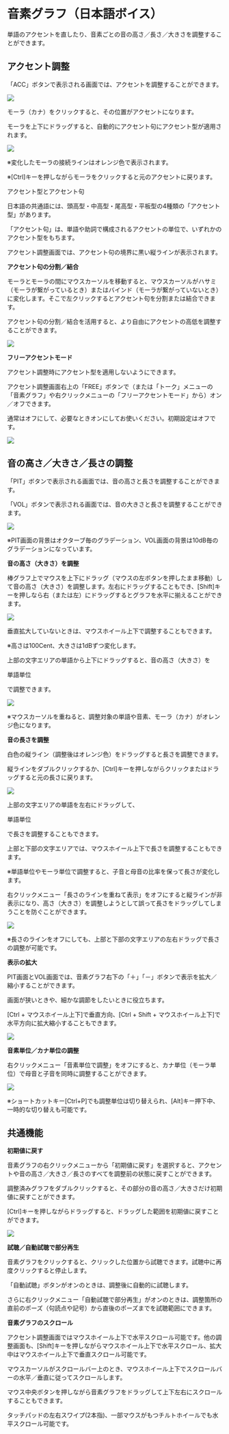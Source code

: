 


音素グラフ（日本語ボイス）
=============


  


 単語のアクセントを直したり、音素ごとの音の高さ／長さ／大きさを調整することができます。
   

アクセント調整
-------


 「ACC」ボタンで表示される画面では、アクセントを調整することができます。
   

  


![](../../image/tk05_kana_w.png)

  

 モーラ（カナ）をクリックすると、その位置がアクセントになります。
   

 モーラを上下にドラッグすると、自動的にアクセント句にアクセント型が適用されます。
   


![](../../image/tk05_acc01.png)

 ※変化したモーラの接続ラインはオレンジ色で表示されます。
   

 ※[Ctrl]キーを押しながらモーラをクリックすると元のアクセントに戻ります。
   



 アクセント型とアクセント句
 

 日本語の共通語には、頭高型・中高型・尾高型・平板型の4種類の「アクセント型」があります。
   

 「アクセント句」は、単語や助詞で構成されるアクセントの単位で、いずれかのアクセント型をもちます。
   

 アクセント調整画面では、アクセント句の境界に黒い縦ラインが表示されます。
 



**アクセント句の分割／結合**
  

 モーラとモーラの間にマウスカーソルを移動すると、マウスカーソルがハサミ（モーラが繋がっているとき）またはバインド（モーラが繋がっていないとき）に変化します。そこで左クリックするとアクセント句を分割または結合できます。
   

 アクセント句の分割／結合を活用すると、より自由にアクセントの高低を調整することができます。
   


![](../../image/tk05_acc02.png)

  

**フリーアクセントモード**
  

 アクセント調整時にアクセント型を適用しないようにできます。
   

 アクセント調整画面右上の「FREE」ボタンで（または「トーク」メニューの「音素グラフ」や右クリックメニューの「フリーアクセントモード」から）オン／オフできます。
   

 通常はオフにして、必要なときオンにしてお使いください。初期設定はオフです。
   


![](../../image/V9.2_free_accent_button.png)

音の高さ／大きさ／長さの調整
--------------


 「PIT」ボタンで表示される画面では、音の高さと長さを調整することができます。
   

 「VOL」ボタンで表示される画面では、音の大きさと長さを調整することができます。
   

  


![](../../image/tk05_06_w.png)

 ※PIT画面の背景はオクターブ毎のグラデーション、VOL画面の背景は10dB毎のグラデーションになっています。
   

  

**音の高さ（大きさ）を調整**
  

 棒グラフ上でマウスを上下にドラッグ（マウスの左ボタンを押したまま移動）して音の高さ（大きさ）を調整します。左右にドラッグすることもでき、[Shift]キーを押しなら右（または左）にドラッグするとグラフを水平に揃えることができます。
   


![](../../image/tk05_08_w.png)

 垂直拡大していないときは、マウスホイール上下で調整することもできます。
   

 ※高さは100Cent、大きさは1dBずつ変化します。
   

  

 上部の文字エリアの単語から上下にドラッグすると、音の高さ（大きさ）を
 
 単語単位
 
 で調整できます。
   


![](../../image/CeVIO_AI_PIT_word_adgust_20221225.png)

 ※マウスカーソルを重ねると、調整対象の単語や音素、モーラ（カナ）がオレンジ色になります。
   

  

**音の長さを調整**
  

 白色の縦ライン（調整後はオレンジ色）をドラッグすると長さを調整できます。
   

 縦ラインをダブルクリックするか、[Ctrl]キーを押しながらクリックまたはドラッグすると元の長さに戻ります。
   


![](../../image/tk05_10.png)

 上部の文字エリアの単語を左右にドラッグして、
 
 単語単位
 
 で長さを調整することもできます。
   

 上部と下部の文字エリアでは、マウスホイール上下で長さを調整することもできます。
   

 ※単語単位やモーラ単位で調整すると、子音と母音の比率を保って長さが変化します。
   

  

 右クリックメニュー「長さのラインを重ねて表示」をオフにすると縦ラインが非表示になり、高さ（大きさ）を調整しようとして誤って長さをドラッグしてしまうことを防ぐことができます。
   


![](../../image/tk05_noline.png)

 ※長さのラインをオフにしても、上部と下部の文字エリアの左右ドラッグで長さの調整が可能です。
   

  

**表示の拡大**
  

 PIT画面とVOL画面では、音素グラフ右下の「＋」「－」ボタンで表示を拡大／縮小することができます。
   

 画面が狭いときや、細かな調節をしたいときに役立ちます。
   

 [Ctrl + マウスホイール上下]で垂直方向、[Ctrl + Shift + マウスホイール上下]で水平方向に拡大縮小することもできます。
   


![](../../image/tk05_zoom_w.png)

  

**音素単位／カナ単位の調整**
  

 右クリックメニュー「音素単位で調整」をオフにすると、カナ単位（モーラ単位）で母音と子音を同時に調整することができます。
   


![](../../image/tk05_kana.png)

 ※ショートカットキー[Ctrl+P]でも調整単位は切り替えられ、[Alt]キー押下中、一時的な切り替えも可能です。
   

共通機能
----


**初期値に戻す**
  

 音素グラフの右クリックメニューから「初期値に戻す」を選択すると、アクセントや音の高さ／大きさ／長さのすべてを調整前の状態に戻すことができます。
   

 調整済みグラフをダブルクリックすると、その部分の音の高さ／大きさだけ初期値に戻すことができます。
   

 [Ctrl]キーを押しながらドラッグすると、ドラッグした範囲を初期値に戻すことができます。
   


![](../../image/tk05_09_w.png)

  

**試聴／自動試聴で部分再生**
  

 音素グラフをクリックすると、クリックした位置から試聴できます。試聴中に再度クリックすると停止します。
   

 「自動試聴」ボタンがオンのときは、調整後に自動的に試聴します。
   

 さらに右クリックメニュー「自動試聴で部分再生」がオンのときは、調整箇所の直前のポーズ（句読点や記号）から直後のポーズまでを試聴範囲にできます。
   

  

**音素グラフのスクロール**
  

 アクセント調整画面ではマウスホイール上下で水平スクロール可能です。他の調整画面も、[Shift]キーを押しながらマウスホイール上下で水平スクロール、拡大中はマウスホイール上下で垂直スクロール可能です。
   

 マウスカーソルがスクロールバー上のとき、マウスホイール上下でスクロールバーの水平／垂直に従ってスクロールします。
   

 マウス中央ボタンを押しながら音素グラフをドラッグして上下左右にスクロールすることもできます。
   

 タッチパッドの左右スワイプ(2本指)、一部マウスがもつチルトホイールでも水平スクロール可能です。
   





